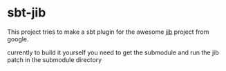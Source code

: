 # sbt-jib

This project tries to make a sbt plugin for the awesome [jib](https://github.com/GoogleContainerTools/jib) project from google.

currently to build it yourself you need to get the submodule and run the jib patch in the submodule directory
